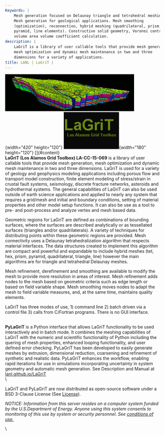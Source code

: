 ```yaml
---
Keywords: |
    Mesh generation focused on Delaunay triangle and tetrahedral meshing.
    Mesh generation for geological applications. Mesh smoothing
    (optimization), reconnection, hybrid meshing (quadrilateral, prism,
    pyramid, line elements). Constructive solid geometry, Voronoi control
    volume area volume coefficient calculation.
description: |
    LaGriT is a library of user callable tools that provide mesh generation,
    mesh optimization and dynamic mesh maintenance in two and three
    dimensions for a variety of applications.
title: LANL | LaGriT |
---
```


<div id="content-org">

![](images/lagrit1.jpg){width="420" height="120"}
![](images/lagrit2.jpg){width="180" height="120"}
[]{#content}\
**LaGriT (Los Alamos Grid Toolbox) LA-CC-15-069** is a library of user
callable tools that provide mesh generation, mesh optimization and
dynamic mesh maintenance in two and three dimensions. LaGriT is used for
a variety of geology and geophysics modeling applications including
porous flow and transport model construction, finite element modeling of
stress/strain in crustal fault systems, seismology, discrete fracture
networks, asteroids and hydrothermal systems. The general capabilities
of LaGriT can also be used outside of earth science applications and
applied to nearly any system that requires a grid/mesh and initial and
boundary conditions, setting of material properties and other model
setup functions. It can also be use as a tool to pre- and post-process
and analyze vertex and mesh based data.

Geometric regions for LaGriT are defined as combinations of bounding
surfaces, where the surfaces are described analytically or as
tessellated surfaces (triangles and/or quadrilaterals). A variety of
techniques for distributing points within these geometric regions are
provided. Mesh connectivity uses a Delaunay tetrahedralization algorithm
that respects material interfaces. The data structures created to
implement this algorithm are compact and powerful and expandable to
include hybrid meshes (tet, hex, prism, pyramid, quadrilateral,
triangle, line) however the main algorithms are for triangle and
tetrahedral Delaunay meshes.

Mesh refinement, derefinement and smoothing are available to modify the
mesh to provide more resolution in areas of interest. Mesh refinement
adds nodes to the mesh based on geometric criteria such as edge length
or based on field variable shape. Mesh smoothing moves nodes to adapt
the mesh to field variable measures, and, at the same time, maintains
quality elements.

LaGriT has three modes of use, 1) command line 2) batch driven via a
control file 3) calls from C/Fortran programs. There is no GUI
interface.

\
**PyLaGriT** is a Python interface that allows LaGriT functionality to
be used interactively and in batch mode. It combines the meshing
capabilities of LaGriT with the numeric and scientific functionality of
Python including the quering of mesh properties, enhanced looping
functionality, and user defined error checking. PyLaGriT has been
developed to easily generate meshes by extrusion, dimensional reduction,
coarsening and refinement of synthetic and realistic data. PyLaGriT
enhances the workflow, enabling rapid iterations for use in simulations
incorporating uncertainty in system geometry and automatic mesh
generation. See Description and Manual at
[lanl.github.io/LaGriT](https://lanl.github.io/LaGriT/)\
\

LaGriT and PyLaGriT are now distributed as open-source software under a
BSD 3-Clause License (See
[License](https://lagrit.lanl.gov/licensing.shtml)).

*NOTICE: Information from this server resides on a computer system
funded by the U.S.Department of Energy. Anyone using this system
consents to monitoring of this use by system or security personnel. See
[conditions of use.](http://www.lanl.gov/copyright.shtml)*

\

</div>
